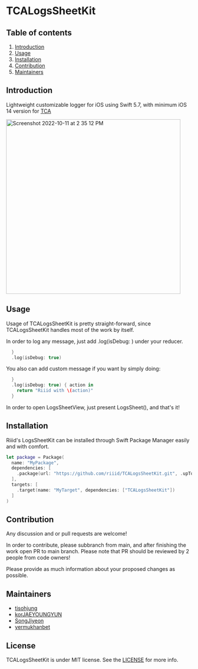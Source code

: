 # TCALogsSheetKit

## Table of contents

1. [Introduction](#introduction)
2. [Usage](#usage)
3. [Installation](#installation)
4. [Contribution](#contribution)
5. [Maintainers](#maintainers)

## Introduction

Lightweight customizable logger for iOS using Swift 5.7, with minimum iOS 14 version for [TCA](https://github.com/pointfreeco/swift-composable-architecture)


<img width="473" alt="Screenshot 2022-10-11 at 2 35 12 PM" src="https://user-images.githubusercontent.com/46320390/195005069-492cda9a-2381-40fc-a94a-7a6c110d4a6a.png">


## Usage

Usage of TCALogsSheetKit is pretty straight-forward, since TCALogsSheetKit handles most of the work by itself.

In order to log any message, just add .log(isDebug: ) under your reducer.

``` swift
  }
  .log(isDebug: true)
```

You also can add custom message if you want by simply doing: 

``` swift
  }
  .log(isDebug: true) { action in
    return "Riiid with \(action)"
  }

```

In order to open LogsSheetView, just present LogsSheet(), and that's it!
 
 
## Installation

Riiid's LogsSheetKit can be installed through Swift Package Manager easily and with comfort.

```swift
let package = Package(
  name: "MyPackage",
  dependencies: [
    .package(url: "https://github.com/riiid/TCALogsSheetKit.git", .upToNextMajor(from: "1.0.0"))
  ],
  targets: [
    .target(name: "MyTarget", dependencies: ["TCALogsSheetKit"])
  ]
)
```


## Contribution

Any discussion and or pull requests are welcome!

In order to contribute, please subbranch from main, and after finishing the work open PR to main branch. Please note that PR should be reviewed by 2 people from code owners!

Please provide as much information about your proposed changes as possible.

## Maintainers

- [tisohjung](https://github.com/tisohjung)
- [korJAEYOUNGYUN](https://github.com/korJAEYOUNGYUN)
- [SongJiyeon](https://github.com/SongJiyeon) 
- [yermukhanbet](https://github.com/yermukhanbet)

## License

TCALogsSheetKit is under MIT license. See the [LICENSE](https://github.com/riiid/TCALogsSheetKit/blob/main/LICENSE.md) for more info.
